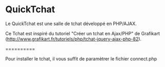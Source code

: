 QuickTchat
==========

Le QuickTchat est une salle de tchat développé en PHP/AJAX.

Ce Tchat est inspiré du tutoriel "Créer un tchat en Ajax/PHP" de Grafikart (http://www.grafikart.fr/tutoriels/php/tchat-jquery-ajax-php-82).

==========

Pour installer le tchat, il vous suffit de paramètrer le fichier connect.php
